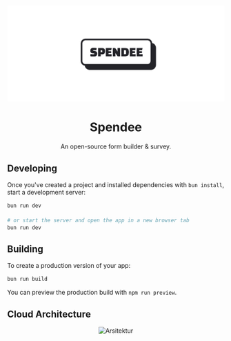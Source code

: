 ![logo](https://github.com/capstone-spendee/.github/blob/main/profile/spendee-logo.png)

<h1 align="center">Spendee</h1>
<p align="center">
  An open-source form builder & survey.
</p>

## Developing

Once you've created a project and installed dependencies with `bun install`, start a development server:

```bash
bun run dev

# or start the server and open the app in a new browser tab
bun run dev 
```

## Building

To create a production version of your app:

```bash
bun run build
```

You can preview the production build with `npm run preview`.


## Cloud Architecture
<div align="center">
  <img src="https://github.com" alt="Arsitektur" width="500">
</div>